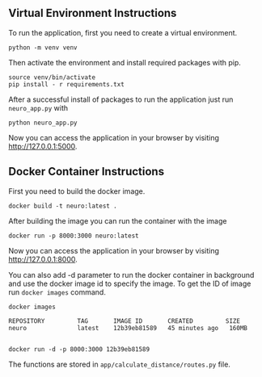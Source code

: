## Virtual Environment Instructions

To run the application, first you need to create a virtual environment. 
```
python -m venv venv
```

Then activate the environment and install required packages with pip.
```
source venv/bin/activate
pip install - r requirements.txt
```

After a successful install of packages to run the application just run `neuro_app.py` with
```
python neuro_app.py
```

Now you can access the application in your browser by visiting http://127.0.0.1:5000.

## Docker Container  Instructions

First you need to build the docker image.
```
docker build -t neuro:latest .
```

After building the image you can run the container with the image
```
docker run -p 8000:3000 neuro:latest
```
Now you can access the application in your browser by visiting http://127.0.0.1:8000.

You can also add -d parameter to run the docker container in background and use the docker image id to specify the image. To get the ID of image run `docker images` command.

```
docker images

REPOSITORY         TAG       IMAGE ID       CREATED         SIZE
neuro              latest    12b39eb81589   45 minutes ago   160MB


docker run -d -p 8000:3000 12b39eb81589
```

The functions are stored in `app/calculate_distance/routes.py` file.